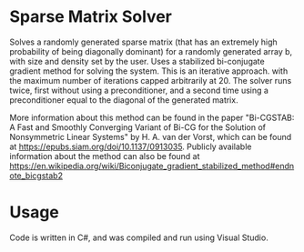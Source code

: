 # Sparse Matrix Solver
Solves a randomly generated sparse matrix (that has an extremely high probability of being diagonally dominant) for a randomly generated array b, with size and density set by the user. 
Uses a stabilized bi-conjugate gradient method for solving the system. This is an iterative approach. with the maximum number of iterations capped arbitrarily at 20. The solver runs twice, first without using a preconditioner, and a second time using a preconditioner equal to the diagonal of the generated matrix.

More information about this method can be found in the paper "Bi-CGSTAB: A Fast and Smoothly Converging Variant of Bi-CG for the Solution of Nonsymmetric Linear Systems" by H. A. van der Vorst, which can be found at https://epubs.siam.org/doi/10.1137/0913035. Publicly available information about the method can also be found at https://en.wikipedia.org/wiki/Biconjugate_gradient_stabilized_method#endnote_bicgstab2

# Usage
Code is written in C#, and was compiled and run using Visual Studio.
